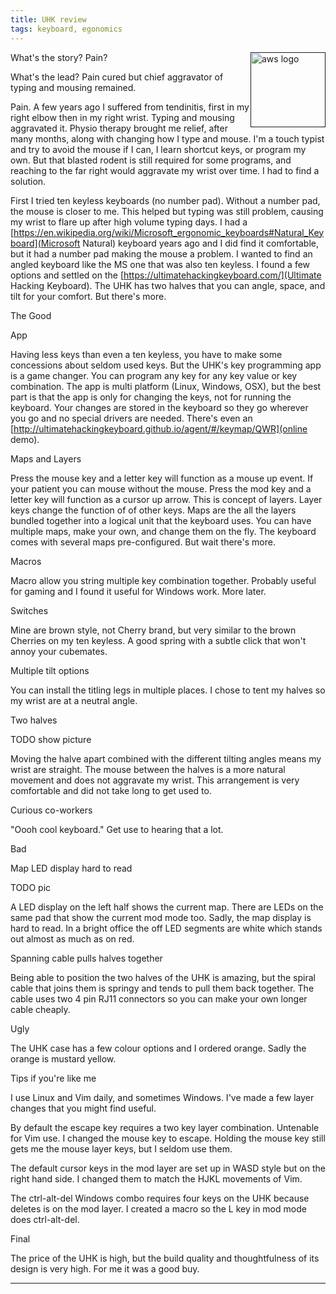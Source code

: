 ```yaml
---
title: UHK review
tags: keyboard, egonomics
---
```


<a href=""><img style='float:right' alt='aws logo' width='120px' src='/static/images/'></a>

What's the story?
Pain?

What's the lead?
Pain cured but chief aggravator of typing and mousing remained.

Pain. A few years ago I suffered from tendinitis, first in my right elbow then in my right wrist. Typing and mousing aggravated it. Physio therapy brought me relief, after many months, along with changing how I type and mouse. I'm a touch typist and try to avoid the mouse if I can, I learn shortcut keys, or program my own. But that blasted rodent is still required for some programs, and reaching to the far right would aggravate my wrist over time. I had to find a solution.

First I tried ten keyless keyboards (no number pad). Without a number pad, the mouse is closer to me. This helped but typing was still problem, causing my wrist to flare up after high volume typing days. I had a [https://en.wikipedia.org/wiki/Microsoft_ergonomic_keyboards#Natural_Keyboard](Microsoft Natural) keyboard years ago and I did find it comfortable, but it had a number pad making the mouse a problem. I wanted to find an angled keyboard like the MS one that was also ten keyless. I found a few options and settled on the [https://ultimatehackingkeyboard.com/](Ultimate Hacking Keyboard). The UHK has two halves that you can angle, space, and tilt for your comfort. But there's more.

The Good

App

Having less keys than even a ten keyless, you have to make some concessions about seldom used keys. But the UHK's key programming app is a game changer. You can program any key for any key value or key combination. The app is multi platform (Linux, Windows, OSX), but the best part is that the app is only for changing the keys, not for running the keyboard. Your changes are stored in the keyboard so they go wherever you go and no special drivers are needed. There's even an [http://ultimatehackingkeyboard.github.io/agent/#/keymap/QWR](online demo).

Maps and Layers

Press the mouse key and a letter key will function as a mouse up event. If your patient you can mouse without the mouse. Press the mod key and a letter key will function as a cursor up arrow. This is concept of layers. Layer keys change the function of of other keys. Maps are the all the layers bundled together into a logical unit that the keyboard uses. You can have multiple maps, make your own, and change them on the fly. The keyboard comes with several maps pre-configured. But wait there's more.

Macros

Macro allow you string multiple key combination together. Probably useful for gaming and I found it useful for Windows work. More later.

Switches

Mine are brown style, not Cherry brand, but very similar to the brown Cherries on my ten keyless. A good spring with a subtle click that won't annoy your cubemates.

Multiple tilt options

You can install the titling legs in multiple places. I chose to tent my halves so my wrist are at a neutral angle.

Two halves

TODO show picture

Moving the halve apart combined with the different tilting angles means my wrist are straight. The mouse between the halves is a more natural movement and does not aggravate my wrist. This arrangement is very comfortable and did not take long to get used to.

Curious co-workers

"Oooh cool keyboard." Get use to hearing that a lot.

Bad

Map LED display hard to read

TODO pic

A LED display on the left half shows the current map. There are LEDs on the same pad that show the current mod mode too. Sadly, the map display is hard to read. In a bright office the off LED segments are white which stands out almost as much as on red.

Spanning cable pulls halves together

Being able to position the two halves of the UHK is amazing, but the spiral cable that joins them is springy and tends to pull them back together. The cable uses two 4 pin RJ11 connectors so you can make your own longer cable cheaply.


Ugly

The UHK case has a few colour options and I ordered orange. Sadly the orange is mustard yellow. 

Tips if you're like me

I use Linux and Vim daily, and sometimes Windows. I've made a few layer changes that you might find useful.

By default the escape key requires a two key layer combination. Untenable for Vim use. I changed the mouse key to escape. Holding the mouse key still gets me the mouse layer keys, but I seldom use them.

The default cursor keys in the mod layer are set up in WASD style but on the right hand side. I changed them to match the HJKL movements of Vim.

The ctrl-alt-del Windows combo requires four keys on the UHK because deletes is on the mod layer. I created a macro so the L key in mod mode does ctrl-alt-del.

Final

The price of the UHK is high, but the build quality and thoughtfulness of its design is very high. For me it was a good buy.


---
